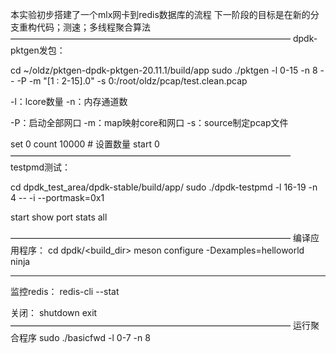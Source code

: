 本实验初步搭建了一个mlx网卡到redis数据库的流程
下一阶段的目标是在新的分支重构代码；测速；多线程聚合算法
————————————————————————————————
dpdk-pktgen发包：

cd ~/oldz/pktgen-dpdk-pktgen-20.11.1/build/app
sudo ./pktgen -l 0-15 -n 8 -- -P -m "[1 : 2-15].0" -s 0:/root/oldz/pcap/test.clean.pcap

-l：lcore数量
-n：内存通道数

-P：启动全部网口
-m：map映射core和网口
-s：source制定pcap文件

set 0 count 10000  # 设置数量
start 0
————————————————————————————————
testpmd测试：

cd dpdk_test_area/dpdk-stable/build/app/
sudo ./dpdk-testpmd -l 16-19 -n 4 -- -i --portmask=0x1

start
show port stats all

————————————————————————————————
编译应用程序：
cd dpdk/<build_dir>
meson configure -Dexamples=helloworld
ninja
________________________________
监控redis：
redis-cli --stat

关闭：
shutdown
exit
————————————————————————————————
运行聚合程序
sudo ./basicfwd -l 0-7 -n 8